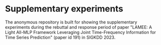 # Supplementary experiments

The anonymous repository is built for showing the supplementary experiments during the 
rebuttal and response period of paper "LAMEE: A Light All-MLP Framework Leveraging Joint Time-Frequency Information for 
Time Series Prediction" (paper id 191) in SIGKDD 2023.
 
